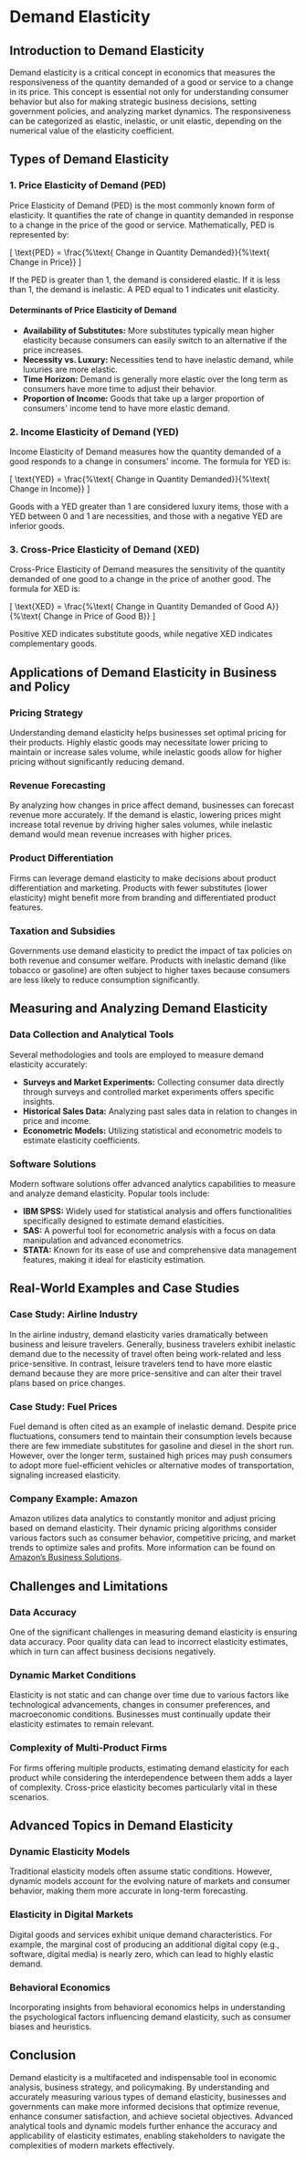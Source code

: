 # Demand Elasticity

## Introduction to Demand Elasticity

Demand elasticity is a critical concept in economics that measures the responsiveness of the quantity demanded of a good or service to a change in its price. This concept is essential not only for understanding consumer behavior but also for making strategic business decisions, setting government policies, and analyzing market dynamics. The responsiveness can be categorized as elastic, inelastic, or unit elastic, depending on the numerical value of the elasticity coefficient.

## Types of Demand Elasticity

### 1. Price Elasticity of Demand (PED)

Price Elasticity of Demand (PED) is the most commonly known form of elasticity. It quantifies the rate of change in quantity demanded in response to a change in the price of the good or service. Mathematically, PED is represented by:

\[ \text{PED} = \frac{\%\text{ Change in Quantity Demanded}}{\%\text{ Change in Price}} \]

If the PED is greater than 1, the demand is considered elastic. If it is less than 1, the demand is inelastic. A PED equal to 1 indicates unit elasticity.

#### Determinants of Price Elasticity of Demand

* **Availability of Substitutes:** More substitutes typically mean higher elasticity because consumers can easily switch to an alternative if the price increases.
* **Necessity vs. Luxury:** Necessities tend to have inelastic demand, while luxuries are more elastic.
* **Time Horizon:** Demand is generally more elastic over the long term as consumers have more time to adjust their behavior.
* **Proportion of Income:** Goods that take up a larger proportion of consumers' income tend to have more elastic demand.

### 2. Income Elasticity of Demand (YED)

Income Elasticity of Demand measures how the quantity demanded of a good responds to a change in consumers' income. The formula for YED is:

\[ \text{YED} = \frac{\%\text{ Change in Quantity Demanded}}{\%\text{ Change in Income}} \]

Goods with a YED greater than 1 are considered luxury items, those with a YED between 0 and 1 are necessities, and those with a negative YED are inferior goods.

### 3. Cross-Price Elasticity of Demand (XED)

Cross-Price Elasticity of Demand measures the sensitivity of the quantity demanded of one good to a change in the price of another good. The formula for XED is:

\[ \text{XED} = \frac{\%\text{ Change in Quantity Demanded of Good A}}{\%\text{ Change in Price of Good B}} \]

Positive XED indicates substitute goods, while negative XED indicates complementary goods.

## Applications of Demand Elasticity in Business and Policy

### Pricing Strategy

Understanding demand elasticity helps businesses set optimal pricing for their products. Highly elastic goods may necessitate lower pricing to maintain or increase sales volume, while inelastic goods allow for higher pricing without significantly reducing demand.

### Revenue Forecasting

By analyzing how changes in price affect demand, businesses can forecast revenue more accurately. If the demand is elastic, lowering prices might increase total revenue by driving higher sales volumes, while inelastic demand would mean revenue increases with higher prices.

### Product Differentiation

Firms can leverage demand elasticity to make decisions about product differentiation and marketing. Products with fewer substitutes (lower elasticity) might benefit more from branding and differentiated product features.

### Taxation and Subsidies

Governments use demand elasticity to predict the impact of tax policies on both revenue and consumer welfare. Products with inelastic demand (like tobacco or gasoline) are often subject to higher taxes because consumers are less likely to reduce consumption significantly.

## Measuring and Analyzing Demand Elasticity

### Data Collection and Analytical Tools

Several methodologies and tools are employed to measure demand elasticity accurately:
* **Surveys and Market Experiments:** Collecting consumer data directly through surveys and controlled market experiments offers specific insights.
* **Historical Sales Data:** Analyzing past sales data in relation to changes in price and income.
* **Econometric Models:** Utilizing statistical and econometric models to estimate elasticity coefficients.

### Software Solutions

Modern software solutions offer advanced analytics capabilities to measure and analyze demand elasticity. Popular tools include:

* **IBM SPSS:** Widely used for statistical analysis and offers functionalities specifically designed to estimate demand elasticities.
* **SAS:** A powerful tool for econometric analysis with a focus on data manipulation and advanced econometrics.
* **STATA:** Known for its ease of use and comprehensive data management features, making it ideal for elasticity estimation.

## Real-World Examples and Case Studies

### Case Study: Airline Industry

In the airline industry, demand elasticity varies dramatically between business and leisure travelers. Generally, business travelers exhibit inelastic demand due to the necessity of travel often being work-related and less price-sensitive. In contrast, leisure travelers tend to have more elastic demand because they are more price-sensitive and can alter their travel plans based on price changes.

### Case Study: Fuel Prices

Fuel demand is often cited as an example of inelastic demand. Despite price fluctuations, consumers tend to maintain their consumption levels because there are few immediate substitutes for gasoline and diesel in the short run. However, over the longer term, sustained high prices may push consumers to adopt more fuel-efficient vehicles or alternative modes of transportation, signaling increased elasticity.

### Company Example: Amazon

Amazon utilizes data analytics to constantly monitor and adjust pricing based on demand elasticity. Their dynamic pricing algorithms consider various factors such as consumer behavior, competitive pricing, and market trends to optimize sales and profits. More information can be found on [Amazon’s Business Solutions](https://services.amazon.com/).

## Challenges and Limitations

### Data Accuracy

One of the significant challenges in measuring demand elasticity is ensuring data accuracy. Poor quality data can lead to incorrect elasticity estimates, which in turn can affect business decisions negatively.

### Dynamic Market Conditions

Elasticity is not static and can change over time due to various factors like technological advancements, changes in consumer preferences, and macroeconomic conditions. Businesses must continually update their elasticity estimates to remain relevant.

### Complexity of Multi-Product Firms

For firms offering multiple products, estimating demand elasticity for each product while considering the interdependence between them adds a layer of complexity. Cross-price elasticity becomes particularly vital in these scenarios.

## Advanced Topics in Demand Elasticity

### Dynamic Elasticity Models

Traditional elasticity models often assume static conditions. However, dynamic models account for the evolving nature of markets and consumer behavior, making them more accurate in long-term forecasting.

### Elasticity in Digital Markets

Digital goods and services exhibit unique demand characteristics. For example, the marginal cost of producing an additional digital copy (e.g., software, digital media) is nearly zero, which can lead to highly elastic demand.

### Behavioral Economics

Incorporating insights from behavioral economics helps in understanding the psychological factors influencing demand elasticity, such as consumer biases and heuristics.

## Conclusion

Demand elasticity is a multifaceted and indispensable tool in economic analysis, business strategy, and policymaking. By understanding and accurately measuring various types of demand elasticity, businesses and governments can make more informed decisions that optimize revenue, enhance consumer satisfaction, and achieve societal objectives. Advanced analytical tools and dynamic models further enhance the accuracy and applicability of elasticity estimates, enabling stakeholders to navigate the complexities of modern markets effectively.